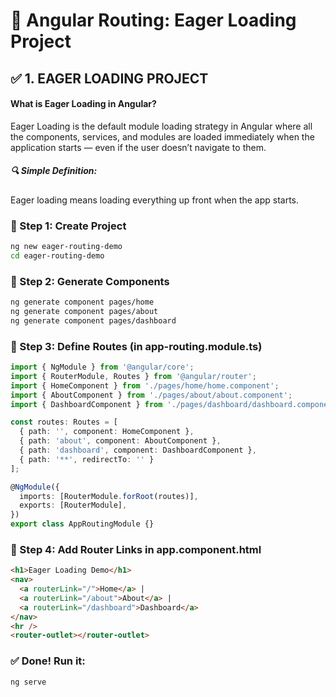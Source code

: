 # 🚀 Angular Routing: Eager Loading Project

## ✅ 1. EAGER LOADING PROJECT
#### What is Eager Loading in Angular?
Eager Loading is the default module loading strategy in Angular where all the components, services, and modules are loaded immediately when the application starts — even if the user doesn’t navigate to them.

##### 🔍 Simple Definition:
Eager loading means loading everything up front when the app starts.

### 🔹 Step 1: Create Project
```bash
ng new eager-routing-demo
cd eager-routing-demo
```

### 🔹 Step 2: Generate Components
```bash
ng generate component pages/home
ng generate component pages/about
ng generate component pages/dashboard
```

### 🔹 Step 3: Define Routes (in app-routing.module.ts)
```ts
import { NgModule } from '@angular/core';
import { RouterModule, Routes } from '@angular/router';
import { HomeComponent } from './pages/home/home.component';
import { AboutComponent } from './pages/about/about.component';
import { DashboardComponent } from './pages/dashboard/dashboard.component';

const routes: Routes = [
  { path: '', component: HomeComponent },
  { path: 'about', component: AboutComponent },
  { path: 'dashboard', component: DashboardComponent },
  { path: '**', redirectTo: '' }
];

@NgModule({
  imports: [RouterModule.forRoot(routes)],
  exports: [RouterModule],
})
export class AppRoutingModule {}
```

### 🔹 Step 4: Add Router Links in app.component.html
```html
<h1>Eager Loading Demo</h1>
<nav>
  <a routerLink="/">Home</a> |
  <a routerLink="/about">About</a> |
  <a routerLink="/dashboard">Dashboard</a>
</nav>
<hr />
<router-outlet></router-outlet>
```

### ✅ Done! Run it:
```bash
ng serve
```